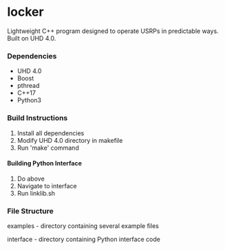 # locker
Lightweight C++ program designed to operate USRPs in predictable ways. Built on UHD 4.0. 

### Dependencies
* UHD 4.0
* Boost
* pthread 
* C++17
* Python3

### Build  Instructions
1. Install all dependencies
2. Modify UHD 4.0 directory in makefile
3. Run 'make' command
#### Building Python Interface
1. Do above
2. Navigate to interface
3. Run linklib.sh

### File Structure 
examples - directory containing several example files

interface - directory containing Python interface code
